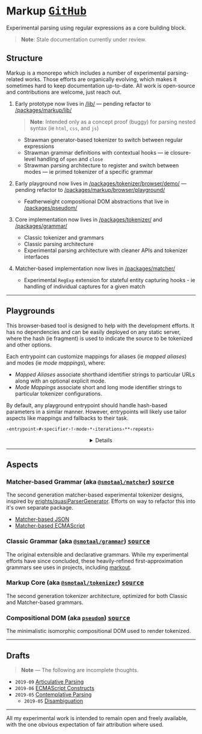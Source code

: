 # Markup [<kbd float-right>GitHub</kbd>][/./]

Experimental parsing using regular expressions as a core building block.

> **Note**: Stale documentation currently under review.

## Structure

Markup is a monorepo which includes a number of experimental parsing-related works. Those efforts are organically evolving, which makes it sometimes hard to keep documentation up-to-date. All work is open-source and contributions are welcome, just reach out.

1. Early prototype now lives in [/lib/][] — pending refactor to [/packages/markup/lib/][]

   > **Note**: Intended only as a concept proof (buggy) for parsing nested syntax (ie `html`, `css`, and `js`)

   - Strawman generator-based tokenizer to switch between regular expressions
   - Strawman grammar definitions with contextual hooks — ie closure-level handling of `open` and `close`
   - Strawman parsing architecture to register and switch between modes — ie primed tokenizer of a specific grammar

2. Early playground now lives in [/packages/tokenizer/browser/demo/][] — pending refactor to [/packages/markup/browser/playground/][]

   - Featherweight compositional DOM abstractions that live in [/packages/pseudom/][]

3. Core implementation now lives in [/packages/tokenizer/][] and [/packages/grammar/][]

   - Classic tokenizer and grammars
   - Classic parsing architecture
   - Experimental parsing architecture with cleaner APIs and tokenizer interfaces

4. Matcher-based implementation now lives in [/packages/matcher/][]

   - Experimental `RegExp` extension for stateful entity capturing hooks - ie handling of individual captures for a given match

---

## Playgrounds

This browser-based tool is designed to help with the development efforts. It has no dependencies and can be easily deployed on any static server, where the hash (ie fragment) is used to indicate the source to be tokenized and other options.

Each entrypoint can customize mappings for aliases (ie _mapped aliases_) and modes (ie _mode mappings_), where:

- _Mapped Aliases_ associate shorthand identifier strings to particular URLs along with an optional explicit mode.
- _Mode Mappings_ associate short and long mode identifier strings to particular tokenizer configurations.

By default, any playground entrypoint should handle hash-based parameters in a similar manner. However, entrypoints will likely use tailor aspects like mappings and fallbacks to their task.

```
‹entrypoint›#‹specifier›!‹mode›*‹iterations›**‹repeats›
```

<details><summary align=center>Details</summary>

**Hash Rules**

- All hash parameters are optional.
- When a `‹specifier›` is used, it must always go first.
- Every hash parameter other than the `‹specifier›` is delimited.
- All hash parameters except for the `‹specifier›` can be in any order.

**Valid Arrangements**

- `#‹specifier›!‹mode›*‹iterations›**‹repeats›`
- `#‹specifier›*‹iterations›!‹mode›**‹repeats›`
- `#‹specifier›*‹iterations›**‹repeats›!‹mode›`
- `#‹specifier›**‹repeats›!‹mode›*‹iterations›`
- `#‹specifier›!‹mode›**‹repeats›*‹iterations›`

**Things to Keep in Mind**

- Default fallbacks for omitted parameters are configured by `‹entrypoint›` to tailor it to their task.
- Playgrounds can also affect the outcomes of explicit parameters for their respective `‹entrypoint›` based on their task.
- It is recommended to avoid "pilling" of a parameter as that may lead to unintended outcomes.

**Live Entrypoints**

A number of playground entrypoints are hosted directly from the repository:

- https://smotaal.io/markup/markup.html
- https://smotaal.io/markup/experimental/
- https://smotaal.io/markup/experimental/es/
- https://smotaal.io/markup/experimental/json/

**Specifiers & Modes**

Aside from _mapped aliases_ (above), specifiers can also use _convenience prefixes_ are also incorporated for `unpkg:` and `cdnjs:` by default, which may be further customized by entrypoints. Those prefixes are first delegated to respective resolvers to determine the URL of the fetched source.

If an explicit mode parameter is passed, it will take first precedence, otherwise, the mode is determined from the alias or the `content-type` header of the fetched source. Each playground can override some of this behavior.

**Iterations & Repeats**

By default, each source will have a warmup parse, followed by a timed headless parse, followed by separate timed rendered parse. The average times are shown following each step.

Additional iterations can be specified to improve sampling accuracy for the average headless time. Additional repeats can be specified to sequentially render the same source multiple times.

**Future Work**

- [ ] Incorporate documentation into playgrounds
- [ ] Refactor and deploy as a package

</details>

---

## Aspects

### Matcher-based Grammar (aka [`@smotaal/matcher`](./packages/matcher/README.md)) [<kbd float-right>source</kbd>][/packages/matcher/]

The second generation matcher-based experimental tokenizer designs, inspired by [erights/quasiParserGenerator](https://github.com/erights/quasiParserGenerator). Efforts on way to refactor this into it's own separate package.

- [Matcher-based JSON](./experimental/json/)
- [Matcher-based ECMAScript](./experimental/es/)

### Classic Grammar (aka [`@smotaal/grammar`](./packages/grammar/README.md)) [<kbd float-right>source</kbd>][/packages/grammar/]

The original extensible and declarative grammars. While my experimental efforts have since concluded, these heavily-refined first-approximation grammars see uses in projects, including [markout](https://www.smotaal.io/markout 'Markout').

### Markup Core (aka [`@smotaal/tokenizer`](./packages/tokenizer/README.md)) [<kbd float-right>source</kbd>][/packages/tokenizer/]

The second generation tokenizer architecture, optimized for both Classic and Matcher-based grammars.

### Compositional DOM (aka [`pseudom`](./packages/pseudom/README.md)) [<kbd float-right>source</kbd>][/packages/pseudom/]

The minimalistic isomorphic compositional DOM used to render tokenized.

---

## Drafts

> **Note** — The following are incomplete thoughts.

- `2019-09` [Articulative Parsing](/experimental-modules-shim/documentation/Articulative-Parsing.md)
- `2019-06` [ECMAScript Constructs](/markup/experimental/es/Constructs.md)
- `2019-05` [Contemplative Parsing](/experimental-modules-shim/documentation/Contemplative-Parsing.md)
  - `2019-05` [Disambiguation](/experimental-modules-shim/documentation/Contemplative-Parsing-Disambiguation.md)

---

All my experimental work is intended to remain open and freely available, with the one obvious expectation of fair attribution where used.

[/./]: https://github.com/SMotaal/markup/tree/master/
[/lib/]: https://github.com/SMotaal/markup/tree/master/lib/
[/packages/grammar/]: https://github.com/SMotaal/markup/tree/master/packages/grammar/
[/packages/tokenizer/]: https://github.com/SMotaal/markup/tree/master/packages/tokenizer/
[/packages/tokenizer/browser/demo/]: https://github.com/SMotaal/markup/tree/master/packages/tokenizer/browser/demo/
[/packages/matcher/]: https://github.com/SMotaal/markup/tree/master/packages/matcher/
[/packages/markup/lib/]: https://github.com/SMotaal/markup/tree/master/packages/markup/lib/
[/packages/markup/browser/playground/]: https://github.com/SMotaal/markup/tree/master/packages/markup/browser/playground/
[/packages/pseudom/]: https://github.com/SMotaal/markup/tree/master/packages/pseudom/
